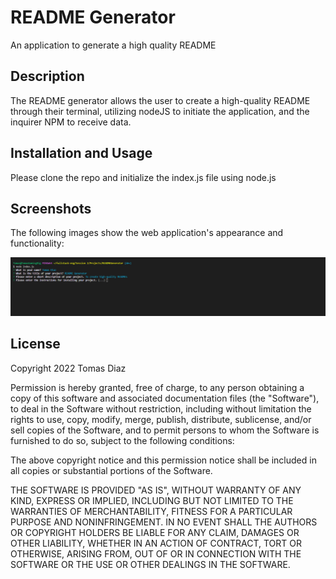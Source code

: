 # README Generator
An application to generate a high quality README
## Description
The README generator allows the user to create a high-quality README through their terminal, utilizing nodeJS to initiate the application, and the inquirer NPM to receive data.

## Installation and Usage
Please clone the repo and initialize the index.js file using node.js

## Screenshots

The following images show the web application's appearance and functionality:

![Utilizing the terminal to receive user input](./assets/Screenshot1%20-%20Terminal%20Usage.png)

## License

Copyright 2022 Tomas Diaz

Permission is hereby granted, free of charge, to any person obtaining a copy of this software and associated documentation files (the "Software"), to deal in the Software without restriction, including without limitation the rights to use, copy, modify, merge, publish, distribute, sublicense, and/or sell copies of the Software, and to permit persons to whom the Software is furnished to do so, subject to the following conditions:

The above copyright notice and this permission notice shall be included in all copies or substantial portions of the Software.

THE SOFTWARE IS PROVIDED "AS IS", WITHOUT WARRANTY OF ANY KIND, EXPRESS OR IMPLIED, INCLUDING BUT NOT LIMITED TO THE WARRANTIES OF MERCHANTABILITY, FITNESS FOR A PARTICULAR PURPOSE AND NONINFRINGEMENT. IN NO EVENT SHALL THE AUTHORS OR COPYRIGHT HOLDERS BE LIABLE FOR ANY CLAIM, DAMAGES OR OTHER LIABILITY, WHETHER IN AN ACTION OF CONTRACT, TORT OR OTHERWISE, ARISING FROM, OUT OF OR IN CONNECTION WITH THE SOFTWARE OR THE USE OR OTHER DEALINGS IN THE SOFTWARE.
